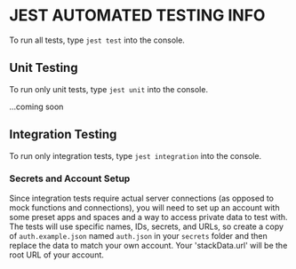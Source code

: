 # JEST AUTOMATED TESTING INFO
To run all tests, type `jest test` into the console.

## Unit Testing

To run only unit tests, type `jest unit` into the console.

...coming soon

## Integration Testing

To run only integration tests, type `jest integration` into the console.

### Secrets and Account Setup
Since integration tests require actual server connections (as opposed to mock functions and connections), 
you will need to set up an account with some preset apps and spaces and a way to access private data 
to test with. The tests will use specific names, IDs, secrets, and URLs, so create a copy of `auth.example.json` 
named `auth.json` in your `secrets` folder and then replace the data to match your own account. Your 
'stackData.url' will be the root URL of your account.